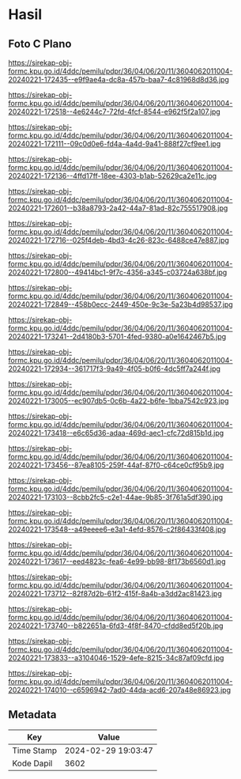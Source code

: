 # Hasil

## Foto C Plano

https://sirekap-obj-formc.kpu.go.id/4ddc/pemilu/pdpr/36/04/06/20/11/3604062011004-20240221-172435--e9f9ae4a-dc8a-457b-baa7-4c81968d8d36.jpg

https://sirekap-obj-formc.kpu.go.id/4ddc/pemilu/pdpr/36/04/06/20/11/3604062011004-20240221-172518--4e6244c7-72fd-4fcf-8544-e962f5f2a107.jpg

https://sirekap-obj-formc.kpu.go.id/4ddc/pemilu/pdpr/36/04/06/20/11/3604062011004-20240221-172111--09c0d0e6-fd4a-4a4d-9a41-888f27cf9ee1.jpg

https://sirekap-obj-formc.kpu.go.id/4ddc/pemilu/pdpr/36/04/06/20/11/3604062011004-20240221-172136--4ffd17ff-18ee-4303-b1ab-52629ca2e11c.jpg

https://sirekap-obj-formc.kpu.go.id/4ddc/pemilu/pdpr/36/04/06/20/11/3604062011004-20240221-172601--b38a8793-2a42-44a7-81ad-82c755517908.jpg

https://sirekap-obj-formc.kpu.go.id/4ddc/pemilu/pdpr/36/04/06/20/11/3604062011004-20240221-172716--025f4deb-4bd3-4c26-823c-6488ce47e887.jpg

https://sirekap-obj-formc.kpu.go.id/4ddc/pemilu/pdpr/36/04/06/20/11/3604062011004-20240221-172800--49414bc1-9f7c-4356-a345-c03724a638bf.jpg

https://sirekap-obj-formc.kpu.go.id/4ddc/pemilu/pdpr/36/04/06/20/11/3604062011004-20240221-172849--458b0ecc-2449-450e-9c3e-5a23b4d98537.jpg

https://sirekap-obj-formc.kpu.go.id/4ddc/pemilu/pdpr/36/04/06/20/11/3604062011004-20240221-173241--2d4180b3-5701-4fed-9380-a0e1642467b5.jpg

https://sirekap-obj-formc.kpu.go.id/4ddc/pemilu/pdpr/36/04/06/20/11/3604062011004-20240221-172934--361717f3-9a49-4f05-b0f6-4dc5ff7a244f.jpg

https://sirekap-obj-formc.kpu.go.id/4ddc/pemilu/pdpr/36/04/06/20/11/3604062011004-20240221-173005--ec907db5-0c6b-4a22-b6fe-1bba7542c923.jpg

https://sirekap-obj-formc.kpu.go.id/4ddc/pemilu/pdpr/36/04/06/20/11/3604062011004-20240221-173418--e6c65d36-adaa-469d-aec1-cfc72d815b1d.jpg

https://sirekap-obj-formc.kpu.go.id/4ddc/pemilu/pdpr/36/04/06/20/11/3604062011004-20240221-173456--87ea8105-259f-44af-87f0-c64ce0cf95b9.jpg

https://sirekap-obj-formc.kpu.go.id/4ddc/pemilu/pdpr/36/04/06/20/11/3604062011004-20240221-173103--8cbb2fc5-c2e1-44ae-9b85-3f761a5df390.jpg

https://sirekap-obj-formc.kpu.go.id/4ddc/pemilu/pdpr/36/04/06/20/11/3604062011004-20240221-173548--a49eeee6-e3a1-4efd-8576-c2f86433f408.jpg

https://sirekap-obj-formc.kpu.go.id/4ddc/pemilu/pdpr/36/04/06/20/11/3604062011004-20240221-173617--eed4823c-fea6-4e99-bb98-8f173b6560d1.jpg

https://sirekap-obj-formc.kpu.go.id/4ddc/pemilu/pdpr/36/04/06/20/11/3604062011004-20240221-173712--82f87d2b-61f2-415f-8a4b-a3dd2ac81423.jpg

https://sirekap-obj-formc.kpu.go.id/4ddc/pemilu/pdpr/36/04/06/20/11/3604062011004-20240221-173740--b822651a-6fd3-4f8f-8470-cfdd8ed5f20b.jpg

https://sirekap-obj-formc.kpu.go.id/4ddc/pemilu/pdpr/36/04/06/20/11/3604062011004-20240221-173833--a3104046-1529-4efe-8215-34c87af09cfd.jpg

https://sirekap-obj-formc.kpu.go.id/4ddc/pemilu/pdpr/36/04/06/20/11/3604062011004-20240221-174010--c6596942-7ad0-44da-acd6-207a48e86923.jpg


## Metadata

| Key        | Value               |
| ---------- | ------------------- |
| Time Stamp | 2024-02-29 19:03:47 |
| Kode Dapil | 3602                |



